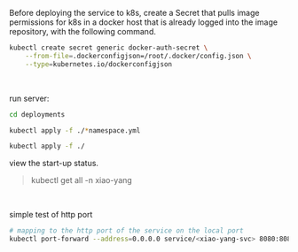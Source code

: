 Before deploying the service to k8s, create a Secret that pulls image permissions for k8s in a docker host that is already logged into the image repository, with the following command.

```bash
kubectl create secret generic docker-auth-secret \
    --from-file=.dockerconfigjson=/root/.docker/config.json \
    --type=kubernetes.io/dockerconfigjson
```

<br>

run server:

```bash
cd deployments

kubectl apply -f ./*namespace.yml

kubectl apply -f ./
```

view the start-up status.

> kubectl get all -n xiao-yang

<br>

simple test of http port

```bash
# mapping to the http port of the service on the local port
kubectl port-forward --address=0.0.0.0 service/<xiao-yang-svc> 8080:8080 -n <xiao-yang>
```
